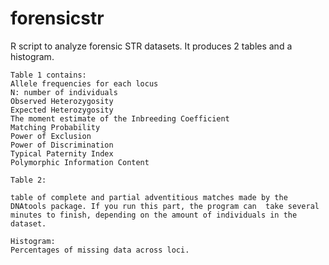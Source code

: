 forensicstr
===========

R script to analyze forensic STR datasets. It produces 2 tables and a histogram.

	Table 1 contains:
	Allele frequencies for each locus
	N: number of individuals
	Observed Heterozygosity
	Expected Heterozygosity
	The moment estimate of the Inbreeding Coefficient
	Matching Probability
	Power of Exclusion
	Power of Discrimination
	Typical Paternity Index
	Polymorphic Information Content

	Table 2:

	table of complete and partial adventitious matches made by the DNAtools package. If you run this part, the program can 	take several minutes to finish, depending on the amount of individuals in the dataset.

	Histogram:
	Percentages of missing data across loci.


 

